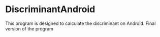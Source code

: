 # DiscriminantAndroid
This program is designed to calculate the discriminant on Android.
Final version of the program
